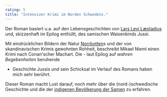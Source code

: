 ```yaml
---
rating: 5
title: "Intensiver Krimi im Norden Schwedens."
---
```


Der Roman basiert u.a. auf den Lebensgeschichten von [Lars Levi Læstadius](https://de.wikipedia.org/wiki/Lars_Levi_L%C3%A6stadius) 
und, skizzenhaft im Epilog enthüllt, des samischen Waisenkinds Jussi.

Mit eindrücklichen Bildern der Natur [Norrbotten](https://de.wikipedia.org/wiki/Norrbotten)s und der von 
skandinavischen Krimis gewohnten Rohheit, beschreibt Mikael Niemi einen Krimi 
nach Conan'scher Machart. Die - laut Epilog auf _wahren Begebenheiten_ beruhende 
- Geschichte Jussis und sein Schicksal im Verlauf des Romans haben mich sehr 
berührt.

Dieser Roman macht Lust darauf, noch mehr über die (nord-)schwedische Geschichte
und die der [indigenen Bevölkerung der Samen](https://de.wikipedia.org/wiki/Samen_(Volk)) zu erfahren.